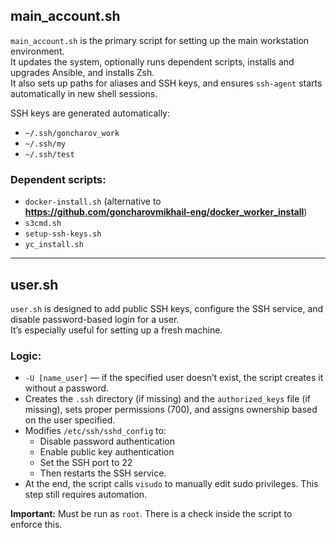 ## main_account.sh
`main_account.sh` is the primary script for setting up the main workstation environment.  
It updates the system, optionally runs dependent scripts, installs and upgrades Ansible, and installs Zsh.  
It also sets up paths for aliases and SSH keys, and ensures `ssh-agent` starts automatically in new shell sessions.

SSH keys are generated automatically:
- `~/.ssh/goncharov_work`
- `~/.ssh/my`
- `~/.ssh/test`

### Dependent scripts:
- `docker-install.sh` (alternative to **https://github.com/goncharovmikhail-eng/docker_worker_install**)
- `s3cmd.sh`
- `setup-ssh-keys.sh`
- `yc_install.sh`

---

## user.sh
`user.sh` is designed to add public SSH keys, configure the SSH service, and disable password-based login for a user.  
It’s especially useful for setting up a fresh machine.

### Logic:
- `-U [name_user]` — if the specified user doesn’t exist, the script creates it without a password.
- Creates the `.ssh` directory (if missing) and the `authorized_keys` file (if missing), sets proper permissions (700), and assigns ownership based on the user specified.
- Modifies `/etc/ssh/sshd_config` to:
  - Disable password authentication
  - Enable public key authentication
  - Set the SSH port to 22
  - Then restarts the SSH service.
- At the end, the script calls `visudo` to manually edit sudo privileges. This step still requires automation.

**Important:** Must be run as `root`. There is a check inside the script to enforce this.

